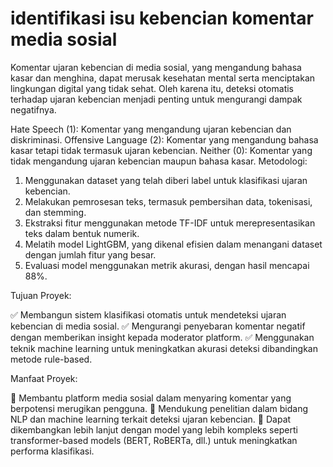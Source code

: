 # identifikasi isu kebencian komentar media sosial

Komentar ujaran kebencian di media sosial, yang mengandung bahasa kasar dan menghina, dapat merusak kesehatan mental serta menciptakan lingkungan digital yang tidak sehat. Oleh karena itu, deteksi otomatis terhadap ujaran kebencian menjadi penting untuk mengurangi dampak negatifnya.

Hate Speech (1): Komentar yang mengandung ujaran kebencian dan diskriminasi.
Offensive Language (2): Komentar yang mengandung bahasa kasar tetapi tidak termasuk ujaran kebencian.
Neither (0): Komentar yang tidak mengandung ujaran kebencian maupun bahasa kasar.
Metodologi:
  1. Menggunakan dataset yang telah diberi label untuk klasifikasi ujaran kebencian.
  2. Melakukan pemrosesan teks, termasuk pembersihan data, tokenisasi, dan stemming.
  3. Ekstraksi fitur menggunakan metode TF-IDF untuk merepresentasikan teks dalam bentuk numerik.
  4. Melatih model LightGBM, yang dikenal efisien dalam menangani dataset dengan jumlah fitur yang besar.
  5. Evaluasi model menggunakan metrik akurasi, dengan hasil mencapai 88%.
     
Tujuan Proyek:

  ✅ Membangun sistem klasifikasi otomatis untuk mendeteksi ujaran kebencian di media sosial.
  ✅ Mengurangi penyebaran komentar negatif dengan memberikan insight kepada moderator platform.
  ✅ Menggunakan teknik machine learning untuk meningkatkan akurasi deteksi dibandingkan metode rule-based.

Manfaat Proyek:

  🔹 Membantu platform media sosial dalam menyaring komentar yang berpotensi merugikan pengguna.
  🔹 Mendukung penelitian dalam bidang NLP dan machine learning terkait deteksi ujaran kebencian.
  🔹 Dapat dikembangkan lebih lanjut dengan model yang lebih kompleks seperti transformer-based models (BERT, RoBERTa, dll.) untuk meningkatkan performa klasifikasi.
